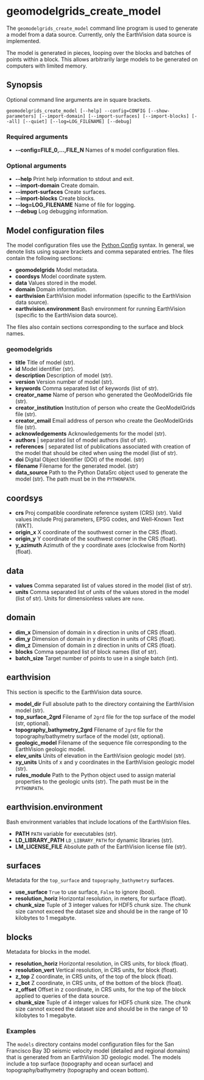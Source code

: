 # geomodelgrids_create_model

The `geomodelgrids_create_model` command line program is used to generate a model from a data source. Currently, only the EarthVision data source is implemented.

The model is generated in pieces, looping over the blocks and batches of points within a block. This allows arbitrarily large models to be generated on computers with limited memory.

## Synopsis

Optional command line arguments are in square brackets.

```
geomodelgrids_create_model [--help] --config=CONFIG [--show-parameters] [--import-domain] [--import-surfaces] [--import-blocks] [--all] [--quiet] [--log=LOG_FILENAME] [--debug]
```

### Required arguments

- **--config=FILE_0,...,FILE_N** Names of `N` model configuration files.

### Optional arguments

- **--help** Print help information to stdout and exit.
- **--import-domain** Create domain.
- **--import-surfaces** Create surfaces.
- **--import-blocks** Create blocks.
- **--log=LOG_FILENAME** Name of file for logging.
- **--debug** Log debugging information.

## Model configuration files

The model configuration files use the [Python Config](https://docs.python.org/3/library/configparser.html) syntax. In general, we denote lists using square brackets and comma separated entries. The files contain the following sections:

- **geomodelgrids** Model metadata.
- **coordsys** Model coordinate system.
- **data** Values stored in the model.
- **domain** Domain information.
- **earthvision** EarthVision model information (specific to the EarthVision data source).
- **earthvision.environment** Bash environment for running EarthVision (specific to the EarthVision data source).

The files also contain sections corresponding to the surface and block names.


### geomodelgrids

- **title** Title of model (str).
- **id** Model identifier (str).
- **description** Description of model (str).
- **version** Version number of model (str).
- **keywords** Comma separated list of keywords (list of str).
- **creator_name** Name of person who generated the GeoModelGrids file (str).
- **creator_institution** Institution of person who create the GeoModelGrids file (str).
- **creator_email** Email address of person who create the GeoModelGrids file (str).
- **acknowledgements** Acknowledgements for the model (str).
- **authors** \| separated list of model authors (list of str).
- **references** \| separated list of publications associated with creation of the model that should be cited when using the model (list of str).
- **doi** Digital Object Identifier (DOI) of the model. (str)
- **filename** Filename for the generated model. (str)
- **data_source** Path to the Python DataSrc object used to generate the model (str). The path must be in the `PYTHONPATH`.

## coordsys

- **crs** Proj compatible coordinate reference system (CRS) (str). Valid values include Proj parameters, EPSG codes, and Well-Known Text (WKT).
- **origin_x** X coordinate of the southwest corner in the CRS (float).
- **origin_y** Y coordinate of the southwest corner in the CRS (float).
- **y_azimuth** Azimuth of the y coordinate axes (clockwise from North) (float).

## data

- **values** Comma separated list of values stored in the model (list of str).
- **units** Comma separated list of units of the values stored in the model (list of str). Units for dimensionless values are `none`.

## domain

- **dim_x** Dimension of domain in x direction in units of CRS (float).
- **dim_y** Dimension of domain in y direction in units of CRS (float).
- **dim_z** Dimension of domain in z direction in units of CRS (float).
- **blocks** Comma separated list of block names (list of str).
- **batch_size** Target number of points to use in a single batch (int).  

## earthvision

This section is specific to the EarthVision data source.

- **model_dir** Full absolute path to the directory containing the EarthVision model (str).
- **top_surface_2grd** Filename of `2grd` file for the top surface of the model (str, optional).
- **topography_bathymetry_2grd** Filename of `2grd` file for the topography/bathymetry surface of the model (str, optional).
- **geologic_model** Filename of the sequence file corresponding to the EarthVision geologic model.
- **elev_units** Units of elevation in the EarthVision geologic model (str).
- **xy_units** Units of x and y coordinates in the EarthVision geologic model (str).
- **rules_module** Path to the Python object used to assign material properties to the geologic units (str). The path must be in the `PYTHONPATH`.

## earthvision.environment

Bash environment variables that include locations of the EarthVision files.

- **PATH** `PATH` variable for executables (str).
- **LD_LIBRARY_PATH** `LD_LIBRARY_PATH` for dynamic libraries (str).
- **LM_LICENSE_FILE** Absolute path of the EarthVision license file (str).

## surfaces

Metadata for the `top_surface` and `topography_bathymetry` surfaces.

- **use_surface** `True` to use surface, `False` to ignore (bool).
- **resolution_horiz** Horizontal resolution, in meters, for surface (float).
- **chunk_size** Tuple of 3 integer values for HDF5 chunk size. The chunk size cannot exceed the dataset size and should be in the range of 10 kilobytes to 1 megabyte.

## blocks

Metadata for blocks in the model.

- **resolution_horiz** Horizontal resolution, in CRS units, for block (float).
- **resolution_vert** Vertical resolution, in CRS units, for block (float).
- **z_top** Z coordinate, in CRS units, of the top of the block (float).
- **z_bot** Z coordinate, in CRS units, of the bottom of the block (float).
- **z_offset** Offset in z coordinate, in CRS units, for the top of the block applied to queries of the data source.
- **chunk_size** Tuple of 4 integer values for HDF5 chunk size. The chunk size cannot exceed the dataset size and should be in the range of 10 kilobytes to 1 megabyte.

### Examples

The `models` directory contains model configuration files for the San Francisco Bay 3D seismic velocity model (detailed and regional domains) that is generated from an EarthVision 3D geologic model. The models include a top surface (topography and ocean surface) and topography/bathymetry (topography and ocean bottom).


